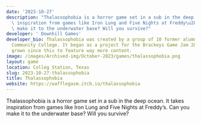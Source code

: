 ```yaml
---
date: '2023-10-27'
description: "Thalassophobia is a horror game set in a sub in the deep ocean. It takes\
  \ inspiration from games like Iron Lung and Five Nights at Freddy\u2019s. Can you\
  \ make it to the underwater base? Will you survive?"
developer: ' Downhill Games'
developer_bio: Thalassophobia was created by a group of 10 former alumni from Austin
  Community College. It began as a project for the Brackeys Game Jam 2023.2 and has
  grown since this to feature way more content.
image: /images/Archived-img/October-2023/games/thalassophobia.png
layout: game
location: Colleg Station, Texas
slug: 2023-10-27-thalassophobia
title: Thalassophobia
website: https://wafflegasm.itch.io/thalassophobia
---
```


Thalassophobia is a horror game set in a sub in the deep ocean. It takes inspiration from games like Iron Lung and Five Nights at Freddy’s. Can you make it to the underwater base? Will you survive?